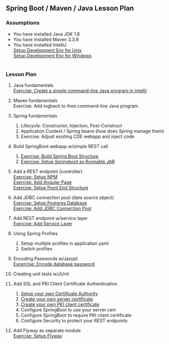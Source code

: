 ## Spring Boot / Maven / Java Lesson Plan


### Assumptions
* You have installed Java JDK 1.8
* You have installed Maven 3.3.9
* You have installed IntelliJ<br/>
  [Setup Development Env for Unix](/learnSpringBoot/lessons/lesson01a_setupDevelopmentEnvForUnix.txt )<br>
  [Setup Development Env for Windows](/learnSpringBoot/lessons/lesson01b_setupDevelopmentEnvForWindows.txt)<br>  <br> 
  

### Lesson Plan
1. Java fundamentals<br/>
    [Exercise: Create a simple command-line Java program in Intellij](/learnJava/howToCreateJavaCommandLineProgramUsingIntellijMaven.txt)
    
1. Maven fundamentals<br/>
    Exercise: Add logback to thee command-line Java program

1. Spring fundamentals
   1. Lifecycle:  Constructor, Injection, Post-Construct
   1. Application Context / Spring beans (how does Spring manage them)
   1. Exercise: Adjust existing CDE webapp and inject code

1. Build SpringBoot webapp w/simple REST call
   1. [Exercise: Build Spring Boot Structure](/learnSpringBoot/lessons/lesson02_createProjectStructure.txt)<br/>
   1. [Exercise: Setup Springboot as Runnable JAR](/learnSpringBoot/lessons/lesson03_setupRunnableJar.txt)<br/>

1. Add a REST endpoint (controller)<br/>
   [Exercise: Setup NPM](/learnSpringBoot/lessons/lesson04_addAngularUsingNpm.txt)<br/>
   [Exercise: Add Angular Page](/learnSpringBoot/lessons/lesson05_addSimpleAngularPage.txt)<br/>
   [Exercise: Setup Front End Structure](/learnSpringBoot/lessons/lesson06_addAngularFrontEndStructure.txt)<br/>
   
1. Add JDBC connection pool (data source object)<br/>
   [Exercise: Setup Postgres Database](/learnSpringBoot/lessons/lesson07_setupPostgresDatabase.txt)<br/>
   [Exercise: Add JDBC Connection Pool](/learnSpringBoot/lessons/lesson09_addJdbcConnectionPool.txt)<br/>
   
1. Add REST endpoint w/service layer<br/>
   [Exercise: Add Service Layer](/learnSpringBoot/lessons/lesson10_AddRestEndPoint.txt)<br/>

1. Using Spring Profiles
   1. Setup multiple profiles in application.yaml
   1. Switch profiles<br/>
   
1. Encoding Passwords w/Jasypt<br/>
   [Excercise: Encode database password](/learnSpringBoot/howToUseJasyptToEncode.txt)
   
1. Creating unit tests w/JUnit

1. Add SSL and PKI Client Certificate Authentication
   1. [Setup your own Certificate Authority](/learnSSL/howToUseYourCertAuthority_InitialSetup.txt)
   1. [Create your own server certificate](/learnSSL/howToUseYourCertAuthority_MakeServerCert.txt)
   1. [Create your own PKI client certificate](/learnSSL/howToUseYourCertAuthority_MakeServerCert.txt)
   1. Configure SpringBoot to use your server cert
   1. Configure SpringBoot to require PKI client certificate
   1. Configure Security to protect your REST endpoints
   
1. Add Flyway as separate module<br/>
   [Exercise: Setup Flyway](/learnSpringBoot/lessons/lesson08_addFlyway.txt)<br/>
